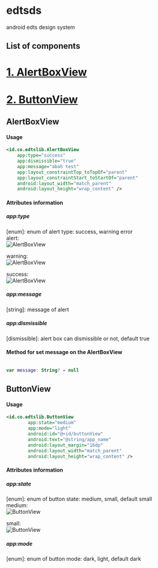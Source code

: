 # edtsds
android edts design system

## List of components

# [1. AlertBoxView](##AlertBoxView)
# [2. ButtonView](##ButtonView)


## AlertBoxView

#### Usage

```xml
<id.co.edtslib.AlertBoxView
    app:type="success"
    app:dismissible="true"
    app:message="abah test"
    app:layout_constraintTop_toTopOf="parent"
    app:layout_constraintStart_toStartOf="parent"
    android:layout_width="match_parent"
    android:layout_height="wrap_content" />
```

#### Attributes information

##### _app:type_
[enum]: enum of alert type: success, warning error\
alert:\
![AlertBoxView](https://i.ibb.co/9wQNKKv/error-alert.png)

warning:\
![AlertBoxView](https://i.ibb.co/QrBfXHr/warning-alert.png)

success:\
![AlertBoxView](https://i.ibb.co/cQdSwt8/success-alert.png)

##### _app:message_
[string]: message of alert

##### _app:dismissible_
[dismissible]: alert box can dismissible or not, default true

#### Method for set message on the AlertBoxView

```kotlin

var message: String? = null
```

## ButtonView

#### Usage

```xml
<id.co.edtslib.ButtonView
        app:state="medium"
        app:mode="light"
        android:id="@+id/buttonView"
        android:text="@string/app_name"
        android:layout_margin="16dp"
        android:layout_width="match_parent"
        android:layout_height="wrap_content" />
```

#### Attributes information

##### _app:state_
[enum]: enum of button state: medium, small, default small\
medium:\
![ButtonView](https://i.ibb.co/p1CQ5qL/button-medium.png)

small:\
![ButtonView](https://i.ibb.co/98K5XGp/button-small.png)

##### _app:mode_
[enum]: enum of button mode: dark, light, default dark

